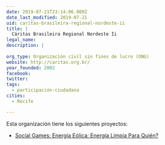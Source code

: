 ```yaml
---
date: 2019-07-21T23:14:06.000Z
date_last_modified: 2019-07-21
uid: caritas-brasileira-regional-nordeste-ii
title: |
  Cáritas Brasileira Regional Nordeste Ii
legal_name: 
description: |
  
org_type: Organización civil sin fines de lucro (ONG)
website: http://caritas.org.br/
year_founded: 2002
facebook: 
twitter: 
tags:
  - participación-ciudadana
cities: 
  - Recife

---
```


Esta organización tiene los siguientes proyectos:

- [Social Games: Energía Eólica: Energía Limpia Para Quién?](/proyectos/social-games-energia-eolica-energia-limpia-para-quien)
